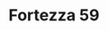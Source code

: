 ---
layout: realizzazione
nome: "Fortezza 59"
title: "Fortezza 59"
citta: "Pistoia"
tipo:
    - ristorante
    - pizzeria
    - bar
slug: "fortezza-59"
google_maps: "https://maps.app.goo.gl/vkfCxUTTZDK2L5Qk6"
cartella_foto: "fortezza-59"
disegno_cad: "disegno.webp"
foto_copertina: "esterno.webp"
immagini:
    - "esterno.webp"
    - "lavori-in-corso.webp"
    - "forno-da-pizza-moretti.webp"
    - "linea-cottura-aspirazione-e-forno.webp"
    - "impianto-di-aspirazione.webp"
    - "impianto-di-aspirazione-installazione.webp"
    - "fabbricatore-di-ghiaccio-250-kg.webp"
    - "impianto-di-aspirazione-installazione-2.webp"
    - "linea-cottura.webp"
    - "consegna-merce.webp"
    - "forno-da-pizza-moretti-2.webp"
---